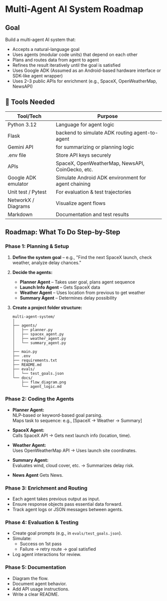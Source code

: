 # Multi-Agent AI System Roadmap

## Goal
Build a multi-agent AI system that:

- Accepts a natural-language goal
- Uses agents (modular code units) that depend on each other
- Plans and routes data from agent to agent
- Refines the result iteratively until the goal is satisfied
- Uses Google ADK (Assumed as an Android-based hardware interface or SDK-like agent wrapper)
- Uses 2–3 public APIs for enrichment (e.g., SpaceX, OpenWeatherMap, NewsAPI)

## 🔧 Tools Needed

| Tool/Tech           | Purpose                                         |
|---------------------|-------------------------------------------------|
| Python 3.12         | Language for agent logic                        |
| Flask       |         backend to simulate ADK routing agent-to-agent |
| Gemini API |          for summarizing or planning logic    |
| .env file           | Store API keys securely                         |
| APIs                | SpaceX, OpenWeatherMap, NewsAPI, CoinGecko, etc.|
| Google ADK emulator | Simulate Android ADK environment for agent chaining |
| Unit test / Pytest  | For evaluation & test trajectories              |
| NetworkX / Diagrams | Visualize agent flows                           |
| Markdown    | Documentation and test results                  |

## Roadmap: What To Do Step-by-Step

### Phase 1: Planning & Setup

1. **Define the system goal** – e.g., "Find the next SpaceX launch, check weather, analyze delay chances."

2. **Decide the agents:**
    - **Planner Agent** – Takes user goal, plans agent sequence
    - **Launch Info Agent** – Gets SpaceX data
    - **Weather Agent** – Uses location from previous to get weather
    - **Summary Agent** – Determines delay possibility

3. **Create a project folder structure:**
    ```
    multi-agent-system/
    │
    ├── agents/
    │   ├── planner.py
    │   ├── spacex_agent.py
    │   ├── weather_agent.py
    │   └── summary_agent.py
    │
    ├── main.py
    ├── .env
    ├── requirements.txt
    ├── README.md
    ├── evals/
    │   └── test_goals.json
    └── docs/
        ├── flow_diagram.png
        └── agent_logic.md
    ```

### Phase 2: Coding the Agents

- **Planner Agent:**  
  NLP-based or keyword-based goal parsing.  
  Maps task to sequence: e.g., [SpaceX → Weather → Summary]

- **SpaceX Agent:**  
  Calls SpaceX API → Gets next launch info (location, time).

- **Weather Agent:**  
  Uses OpenWeatherMap API → Uses launch site coordinates.

- **Summary Agent:**  
  Evaluates wind, cloud cover, etc. → Summarizes delay risk.

- **News Agent**
  Gets News.
  
### Phase 3: Enrichment and Routing

- Each agent takes previous output as input.
- Ensure response objects pass essential data forward.
- Track agent logs or JSON messages between agents.

### Phase 4: Evaluation & Testing

- Create goal prompts (e.g., in `evals/test_goals.json`).
- Simulate:
    - Success on 1st pass
    - Failure → retry route → goal satisfied
- Log agent interactions for review.

### Phase 5: Documentation

- Diagram the flow.
- Document agent behavior.
- Add API usage instructions.
- Write a clear README.
